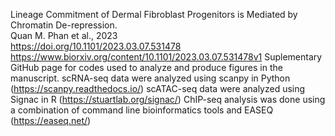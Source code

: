 Lineage Commitment of Dermal Fibroblast Progenitors is Mediated by Chromatin De-repression.  
Quan M. Phan et al., 2023  
https://doi.org/10.1101/2023.03.07.531478  
https://www.biorxiv.org/content/10.1101/2023.03.07.531478v1
Suplementary GitHub page for codes used to analyze and produce figures in the manuscript.
scRNA-seq data were analyzed using scanpy in Python (https://scanpy.readthedocs.io/)
scATAC-seq data were analyzed using Signac in R (https://stuartlab.org/signac/)
ChIP-seq analysis was done using a combination of command line bioinformatics tools and EASEQ (https://easeq.net/)
